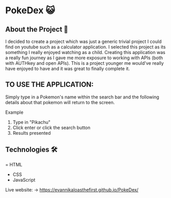 # PokeDex  😺

## About the Project 🎸
I decided to create a project which was just a generic trivial project I could find on youtube such as a calculator application. I selected this project as its something I really enjoyed watching as a child. Creating this application was a really fun journey as I gave me more exposure to working with APIs (both with AUTHkey and open APIs). This is a project younger me would've really have enjoyed to have and it was great to finally complete it.


## TO USE THE APPLICATION:
Simply type in a Pokemon's name within the search bar and the following details about that pokemon will return to the screen.

Example 
1. Type in "Pikachu"
2. Click enter or click the search button
3. Results presented

## Technologies 🛠️
= HTML
- CSS
- JavaScript

Live website: -> 
https://evannikaloasthefirst.github.io/PokeDex/


